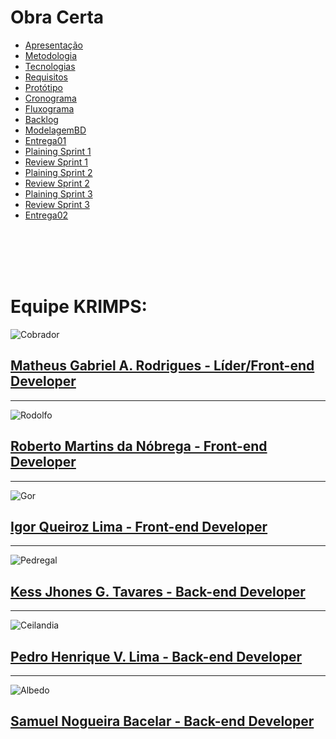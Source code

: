 # Obra Certa
<link rel="stylesheet" href="./styles.css">

- [Apresentação](/Apresentacao.MD)
- [Metodologia](/Metodologia.MD)
- [Tecnologias](/Tecnologias.MD)
- [Requisitos](/Requisitos.MD)
- [Protótipo](/Prototipo.MD)
- [Cronograma](/Cronograma.MD)
- [Fluxograma](/Fluxograma.MD)
- [Backlog](/Backlog.MD)
- [ModelagemBD](/DER-DLD.MD)
- [Entrega01](/Entrega01.MD)
- [Plaining Sprint 1](/Plaining_Sprint1.MD)
- [Review Sprint 1](/Review01.MD)
- [Plaining Sprint 2](/Plaining_Sprint2.MD)
- [Review Sprint 2](/Review02.MD)
- [Plaining Sprint 3](/Plaining_Sprint3.MD)
- [Review Sprint 3](/Review03.MD)
- [Entrega02](/Entrega02.MD)



<br/>
<br/>
<br/>
<br/>



# Equipe KRIMPS:


![Cobrador](https://avatars1.githubusercontent.com/u/36316726?s=400&u=293f50e2555813c6df20f6b10a2b848844c0c479&v=4)
## [Matheus Gabriel A. Rodrigues - Líder/Front-end Developer](https://github.com/Matheus73)

----

![Rodolfo](https://avatars0.githubusercontent.com/u/50925505?s=460&u=63e5e3825b29eff21ea85bdde68f8b16f5f4f861&v=4)
## [Roberto Martins da Nóbrega - Front-end Developer](https://github.com/Sayuck)

-------

![Gor](https://avatars2.githubusercontent.com/u/30667234?s=400&u=004a90f1b8d96bb09e8f4f3ad65bf43d22b9eab6&v=4)
## [Igor Queiroz Lima - Front-end Developer](https://github.com/igorq937)

------

![Pedregal](https://avatars1.githubusercontent.com/u/49600484?s=400&u=ad5d9200becfdaf0208f6ad33d49ecd728248367&v=4)
## [Kess Jhones G. Tavares - Back-end Developer](https://github.com/kessJhones)

--------

![Ceilandia](https://avatars0.githubusercontent.com/u/58883144?s=400&u=69ecbaba771b228c9d4cb5a9dfdb4de47ca79867&v=4)
## [Pedro Henrique V. Lima - Back-end Developer](https://github.com/Pedrok99)

--------

![Albedo](https://avatars2.githubusercontent.com/u/48574832?s=400&u=8b8764d9f5e2c24044e989ae7fa964d60e06fb96&v=4)
## [Samuel Nogueira Bacelar - Back-end Developer](https://github.com/SamuelNoB) 
